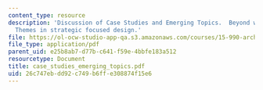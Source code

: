 ```yaml
---
content_type: resource
description: 'Discussion of Case Studies and Emerging Topics.  Beyond work stations:
  Themes in strategic focused design.'
file: https://ol-ocw-studio-app-qa.s3.amazonaws.com/courses/15-990-architecture-and-communication-in-organizations-fall-2003/26c747ebdd92c749b6ffe308874f15e6_case_studies_emerging_topics.pdf
file_type: application/pdf
parent_uid: e25b8ab7-d77b-c641-f59e-4bbfe183a512
resourcetype: Document
title: case_studies_emerging_topics.pdf
uid: 26c747eb-dd92-c749-b6ff-e308874f15e6
---
```

